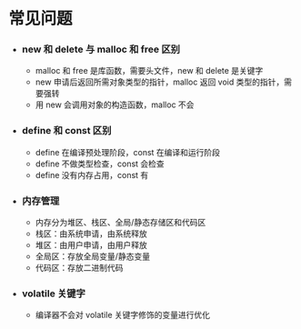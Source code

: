 # 常见问题
- ### new 和 delete 与 malloc 和 free 区别
  - malloc 和 free 是库函数，需要头文件，new 和 delete 是关键字
  - new 申请后返回所需对象类型的指针，malloc 返回 void 类型的指针，需要强转
  - 用 new 会调用对象的构造函数，malloc 不会
- ### define 和 const 区别
  - define 在编译预处理阶段，const 在编译和运行阶段
  - define 不做类型检查，const 会检查
  - define 没有内存占用，const 有
- ### 内存管理
  - 内存分为堆区、栈区、全局/静态存储区和代码区
  - 栈区：由系统申请，由系统释放
  - 堆区：由用户申请，由用户释放
  - 全局区：存放全局变量/静态变量
  - 代码区：存放二进制代码
- ### volatile 关键字
  - 编译器不会对 volatile 关键字修饰的变量进行优化